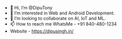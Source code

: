 - 👋 Hi, I’m @DipuTony
- 👀 I’m interested in Web and Android Development.
- 💞️ I’m looking to collaborate on AI, IoT and ML.
- 📫 How to reach me WhatsMe - +91 840-480-1234
-  Website - https://dipusingh.in/

<!---
DipuTony/DipuTony is a ✨ special ✨ repository because its `README.md` (this file) appears on your GitHub profile.
You can click the Preview link to take a look at your changes.
--->
